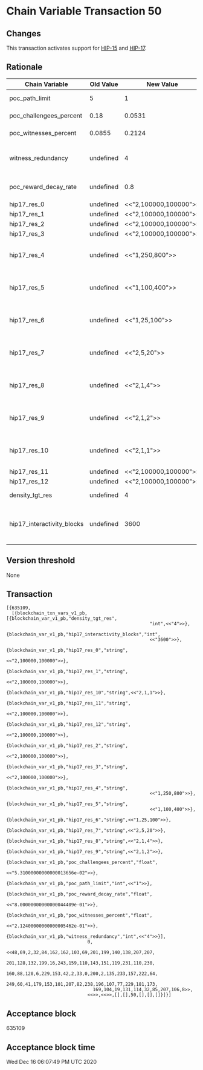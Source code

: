 # Chain Variable Transaction 50

## Changes

This transaction activates support for [HIP-15](https://github.com/helium/HIP/blob/master/0015-beaconing-rewards.md) and [HIP-17](https://github.com/helium/HIP/blob/master/0017-hex-density-based-transmit-reward-scaling.md).

## Rationale


| Chain Variable             |      Old Value        |      New Value        | Reason                                                                  |
|----------------------------|-----------------------|-----------------------|-------------------------------------------------------------------------|
| poc_path_limit             | 5                     | 1                     | Enabling Beacon PoC                                                     |
| poc_challengees_percent    | 0.18                  | 0.0531                | PoC Challengee Rewards                                                  |
| poc_witnesses_percent      | 0.0855                | 0.2124                | PoC Witnesses Rewards                                                   |
| witness_redundancy         | undefined             | 4                     | Optimum desired redundant witnesses for a PoC transmission              |
| poc_reward_decay_rate      | undefined             | 0.8                   | Decay rate for additional PoC transmission                              |
| hip17_res_0                | undefined             | <<"2,100000,100000">> | Default (unused)                                                        |
| hip17_res_1                | undefined             | <<"2,100000,100000">> | Default (unused)                                                        |
| hip17_res_2                | undefined             | <<"2,100000,100000">> | Default (unused)                                                        |
| hip17_res_3                | undefined             | <<"2,100000,100000">> | Default (unused)                                                        |
| hip17_res_4                | undefined             | <<"1,250,800">>       | Number of siblings: 1, density_tgt: 250, density_max: 800               |
| hip17_res_5                | undefined             | <<"1,100,400">>       | Number of siblings: 1, density_tgt: 100, density_max: 400               |
| hip17_res_6                | undefined             | <<"1,25,100">>        | Number of siblings: 1, density_tgt: 25, density_max: 100                |
| hip17_res_7                | undefined             | <<"2,5,20">>          | Number of siblings: 2, density_tgt: 5, density_max: 20                  |
| hip17_res_8                | undefined             | <<"2,1,4">>           | Number of siblings: 2, density_tgt: 1, density_max: 4                   |
| hip17_res_9                | undefined             | <<"2,1,2">>           | Number of siblings: 2, density_tgt: 1, density_max: 2                   |
| hip17_res_10               | undefined             | <<"2,1,1">>           | Number of siblings: 2, density_tgt: 1, density_max: 1                   |
| hip17_res_11               | undefined             | <<"2,100000,100000">> | Default (unused)                                                        |
| hip17_res_12               | undefined             | <<"2,100000,100000">> | Default (unused)                                                        |
| density_tgt_res            | undefined             | 4                     | Resolution to calculate density                                         |
| hip17_interactivity_blocks | undefined             | 3600                  | Number of blocks since last_poc_challenge a Hotspot is considered active|


## Version threshold

None

## Transaction

```
[{635109,
  [{blockchain_txn_vars_v1_pb,[{blockchain_var_v1_pb,"density_tgt_res",
                                                     "int",<<"4">>},
                               {blockchain_var_v1_pb,"hip17_interactivity_blocks","int",
                                                     <<"3600">>},
                               {blockchain_var_v1_pb,"hip17_res_0","string",
                                                     <<"2,100000,100000">>},
                               {blockchain_var_v1_pb,"hip17_res_1","string",
                                                     <<"2,100000,100000">>},
                               {blockchain_var_v1_pb,"hip17_res_10","string",<<"2,1,1">>},
                               {blockchain_var_v1_pb,"hip17_res_11","string",
                                                     <<"2,100000,100000">>},
                               {blockchain_var_v1_pb,"hip17_res_12","string",
                                                     <<"2,100000,100000">>},
                               {blockchain_var_v1_pb,"hip17_res_2","string",
                                                     <<"2,100000,100000">>},
                               {blockchain_var_v1_pb,"hip17_res_3","string",
                                                     <<"2,100000,100000">>},
                               {blockchain_var_v1_pb,"hip17_res_4","string",
                                                     <<"1,250,800">>},
                               {blockchain_var_v1_pb,"hip17_res_5","string",
                                                     <<"1,100,400">>},
                               {blockchain_var_v1_pb,"hip17_res_6","string",<<"1,25,100">>},
                               {blockchain_var_v1_pb,"hip17_res_7","string",<<"2,5,20">>},
                               {blockchain_var_v1_pb,"hip17_res_8","string",<<"2,1,4">>},
                               {blockchain_var_v1_pb,"hip17_res_9","string",<<"2,1,2">>},
                               {blockchain_var_v1_pb,"poc_challengees_percent","float",
                                                     <<"5.31000000000000013656e-02">>},
                               {blockchain_var_v1_pb,"poc_path_limit","int",<<"1">>},
                               {blockchain_var_v1_pb,"poc_reward_decay_rate","float",
                                                     <<"8.00000000000000044409e-01">>},
                               {blockchain_var_v1_pb,"poc_witnesses_percent","float",
                                                     <<"2.12400000000000005462e-01">>},
                               {blockchain_var_v1_pb,"witness_redundancy","int",<<"4">>}],
                              0,
                              <<48,69,2,32,84,162,162,103,69,201,199,140,138,207,207,
                                201,128,132,199,16,243,159,110,143,151,119,231,110,230,
                                160,88,120,6,229,153,42,2,33,0,200,2,135,233,157,222,64,
                                249,60,41,179,153,101,207,82,238,196,107,77,229,181,173,
                                169,104,19,131,114,32,85,207,106,8>>,
                              <<>>,<<>>,[],[],50,[],[],[]}]}]
```

## Acceptance block

635109

## Acceptance block time

Wed Dec 16 06:07:49 PM UTC 2020
